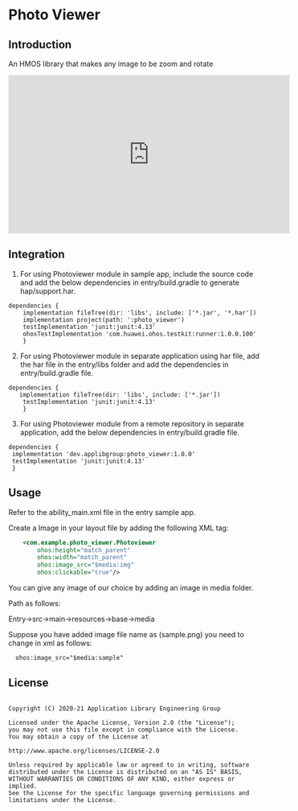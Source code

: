 
# Photo Viewer

## Introduction

An HMOS library that makes any image to be zoom and rotate

<iframe width="560" height="315" src="https://www.youtube.com/embed/pG875Hu1PWA" title="YouTube video player" frameborder="0" allow="accelerometer; autoplay; clipboard-write; encrypted-media; gyroscope; picture-in-picture" allowfullscreen></iframe>




## Integration

1. For using Photoviewer module in sample app, include the source code and add the below dependencies in entry/build.gradle to generate hap/support.har.
```
dependencies {
    implementation fileTree(dir: 'libs', include: ['*.jar', '*.har'])
    implementation project(path: ':photo_viewer')
    testImplementation 'junit:junit:4.13'
    ohosTestImplementation 'com.huawei.ohos.testkit:runner:1.0.0.100'
    }
```
2. For using Photoviewer module in separate application using har file, add the har file in the entry/libs folder and add the dependencies in entry/build.gradle file.
```
dependencies {
   implementation fileTree(dir: 'libs', include: ['*.jar'])
    testImplementation 'junit:junit:4.13'
    }
```
3. For using Photoviewer module from a remote repository in separate application, add the below dependencies in entry/build.gradle file.
```
dependencies {
 implementation 'dev.applibgroup:photo_viewer:1.0.0'
 testImplementation 'junit:junit:4.13'
 }
```

## Usage

Refer to the ability_main.xml file in the entry sample app.

Create a Image in your layout file by adding the following XML tag:

``` xml
    <com.example.photo_viewer.Photoviewer
        ohos:height="match_parent"
        ohos:width="match_parent"
        ohos:image_src="$media:img"
        ohos:clickable="true"/>
```
You can give any image of our choice by adding an image in media folder.

Path as follows:

Entry->src->main->resources->base->media

Suppose you have added image file name as (sample.png) you need to change in xml as follows:
``` xml
  ohos:image_src="$media:sample"
```

## License
```

Copyright (C) 2020-21 Application Library Engineering Group

Licensed under the Apache License, Version 2.0 (the "License");
you may not use this file except in compliance with the License.
You may obtain a copy of the License at

http://www.apache.org/licenses/LICENSE-2.0

Unless required by applicable law or agreed to in writing, software
distributed under the License is distributed on an "AS IS" BASIS,
WITHOUT WARRANTIES OR CONDITIONS OF ANY KIND, either express or implied.
See the License for the specific language governing permissions and
limitations under the License.


```
